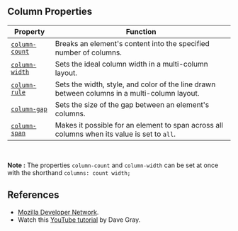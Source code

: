 ## Column Properties

| Property | Function |
|----------|----------|
|[`column-count`](https://developer.mozilla.org/en-US/docs/Web/CSS/column-count) | Breaks an element's content into the specified number of columns. |
|[`column-width`](https://developer.mozilla.org/en-US/docs/Web/CSS/column-width) | Sets the ideal column width in a multi-column layout. |
|[`column-rule`](https://developer.mozilla.org/en-US/docs/Web/CSS/column-rule) | Sets the width, style, and color of the line drawn between columns in a multi-column layout. |
|[`column-gap`](https://developer.mozilla.org/en-US/docs/Web/CSS/column-gap) | Sets the size of the gap between an element's columns. |
|[`column-span`](https://developer.mozilla.org/en-US/docs/Web/CSS/column-span) | Makes it possible for an element to span across all columns when its value is set to `all`. |

<br>

**Note :** The properties `column-count` and `column-width` can be set at once with the shorthand `columns: count width;`


## References
- [Mozilla Developer Network](https://developer.mozilla.org/en-US/docs/Web/CSS/CSS_Columns/Basic_Concepts_of_Multicol).
- Watch this [YouTube tutorial](https://www.youtube.com/watch?v=f0A7moLkAL0&list=PL0Zuz27SZ-6Mx9fd9elt80G1bPcySmWit&index=12) by Dave Gray.
